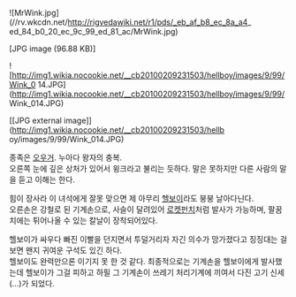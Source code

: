 ![MrWink.jpg](//rv.wkcdn.net/http://rigvedawiki.net/r1/pds/_eb_af_b8_ec_8a_a4_
ed_84_b0_20_ec_9c_99_ed_81_ac/MrWink.jpg)

[JPG image (96.88 KB)]

![http://img1.wikia.nocookie.net/__cb20100209231503/hellboy/images/9/99/Wink_0
14.JPG](http://img1.wikia.nocookie.net/__cb20100209231503/hellboy/images/9/99/
Wink_014.JPG)

[[JPG external image]](http://img1.wikia.nocookie.net/__cb20100209231503/hellb
oy/images/9/99/Wink_014.JPG)

종족은 [오우거](%EC%98%A4%EC%9A%B0%EA%B1%B0.md). 누아다 왕자의 충복.  
오른쪽 눈에 깊은 상처가 있어서 윙크라고 불리는 듯하다. 말은 못하지만 다른 사람의 말을 듣고 이해는 한다.

힘이 장사라 이 녀석에게 잘못 맞으면 제 아무리 [헬보이](%ED%97%AC%EB%B3%B4%EC%9D%B4.md)라도 붕붕
날아다닌다.  
오른손은 강철로 된 기계손으로, 사슬이 달려있어 [로켓펀치](%EB%A1%9C%EC%BC%93%20%ED%8E%80%EC%B9%98.md)처럼 발사가 가능하며, 팔꿈치에는 튀어나올 수 있는
칼날이 장착되어있다.

헬보이가 싸우다 빠진 이빨을 던지면서 투덜거리자 자긴 의수가 망가졌다고 징징대는 걸 보면 왠지 귀여운 구석도 있긴 하다.  
헬보이도 완력만으론 이기지 못 한 것 같다. 최종적으로는 기계손을 헬보이에게 발사했는데 헬보이가 그걸 피하고 하필 그 기계손이 쓰레기
처리기계에 끼여서 다진 고기 신세(…)가 되었다.

